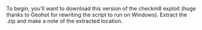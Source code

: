To begin, you'll want to download this version of the checkm8 exploit (huge thanks to Geohot for rewriting the script to run on Windows). Extract the .zip and make a note of the extracted location.


